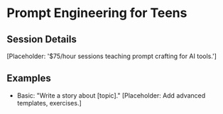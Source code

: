 # Prompt Engineering for Teens
## Session Details
[Placeholder: '$75/hour sessions teaching prompt crafting for AI tools.']

## Examples
- Basic: "Write a story about [topic]."
[Placeholder: Add advanced templates, exercises.]
